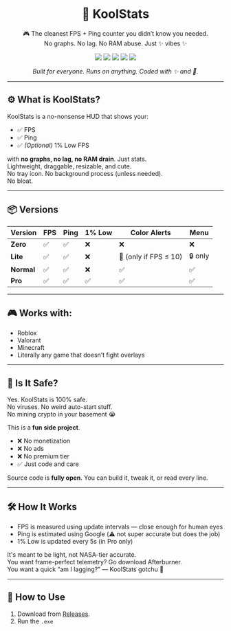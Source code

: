 <h1 align="center">🧊 KoolStats</h1>

<p align="center">
  🎮 The cleanest FPS + Ping counter you didn’t know you needed.<br>
  No graphs. No lag. No RAM abuse. Just ✨ vibes ✨
</p>

<p align="center">
  <img src="https://img.shields.io/badge/FPS-Works%20Everywhere-blue?style=flat-square" />
  <img src="https://img.shields.io/badge/Ping-Google%20Based-green?style=flat-square" />
  <img src="https://img.shields.io/badge/RAM-Tiny%20AF-lightgrey?style=flat-square" />
  <img src="https://img.shields.io/badge/Install-Not%20Even%20Needed-yellow?style=flat-square" />
  <img src="https://img.shields.io/badge/Vibes-🎀%20Certified-pink?style=flat-square" />
</p>

<p align="center"><em>Built for everyone. Runs on anything. Coded with ✨ and 🥔.</em></p>

---

## ⚙️ What is KoolStats?

KoolStats is a no-nonsense HUD that shows your:
- ✅ FPS  
- ✅ Ping  
- ✅ *(Optional)* 1% Low FPS  

with **no graphs, no lag, no RAM drain**. Just stats.  
Lightweight, draggable, resizable, and cute.  
No tray icon. No background process (unless needed).  
No bloat.

---

## 📦 Versions

| Version | FPS | Ping | 1% Low | Color Alerts             | Menu         |
|---------|-----|------|--------|---------------------------|--------------|
| **Zero**   | ✅   | ✅    | ❌      | ❌                       | ❌            |
| **Lite**   | ✅   | ✅    | ❌      | 🔴 (only if FPS ≤ 10)     | 🔒 only       |
| **Normal** | ✅   | ✅    | ❌      | ✅                        | ✅            |
| **Pro**    | ✅   | ✅    | ✅      | ✅                        | ✅            |

---

## 🎮 Works with:
- Roblox
- Valorant
- Minecraft
- Literally any game that doesn’t fight overlays

---

## 🔐 Is It Safe?

Yes. KoolStats is 100% safe.  
No viruses. No weird auto-start stuff.  
No mining crypto in your basement 😭

This is a **fun side project**.  
- ❌ No monetization  
- ❌ No ads  
- ❌ No premium tier  
- ✅ Just code and care

Source code is **fully open**. You can build it, tweak it, or read every line.

---

## 🛠️ How It Works

- FPS is measured using update intervals — close enough for human eyes  
- Ping is estimated using Google (⚠️ not super accurate but does the job)  
- 1% Low is updated every 5s (in Pro only)  

It's meant to be light, not NASA-tier accurate.  
You want frame-perfect telemetry? Go download Afterburner.  
You want a quick “am I lagging?” — KoolStats gotchu 💅

---

## 🧼 How to Use

1. Download from [Releases](#).
2. Run the `.exe`
